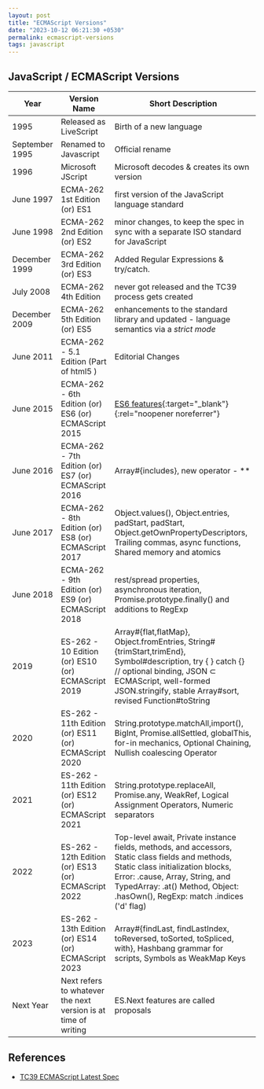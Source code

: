 ```yaml
---
layout: post
title: "ECMAScript Versions"
date: "2023-10-12 06:21:30 +0530"
permalink: ecmascript-versions
tags: javascript
---
```


## JavaScript / ECMAScript Versions

| Year           | Version Name                           | Short Description       |
| -------------- | ---------------------------------------| ------------------------|
| 1995           | Released as LiveScript                               | Birth of a new language |
| September 1995 | Renamed to Javascript                                | Official rename         |
| 1996           | Microsoft JScript                                    | Microsoft decodes & creates its own version|
| June 1997      | ECMA-262 1st Edition (or) ES1                        | first version of the JavaScript language standard|
| June 1998      | ECMA-262 2nd Edition (or) ES2                        | minor changes, to keep the spec in sync with a separate ISO standard for JavaScript|
| December 1999  | ECMA-262 3rd Edition (or) ES3                        | Added Regular Expressions & try/catch.|
| July 2008      | ECMA-262 4th Edition                                 | never got released and the TC39 process gets created|
| December 2009  | ECMA-262 5th Edition (or) ES5                        | enhancements to the standard library and updated - language semantics via a *strict mode* |
| June 2011      | ECMA-262 - 5.1 Edition (Part of html5 )              | Editorial Changes |
| June 2015      | ECMA-262 - 6th Edition (or) ES6 (or) ECMAScript 2015 | [ES6 features](http://es6-features.org/){:target="_blank"}{:rel="noopener noreferrer"} |
| June 2016      | ECMA-262 - 7th Edition (or) ES7 (or) ECMAScript 2016 | Array#{includes}, new operator - \*\* |
| June 2017      | ECMA-262 - 8th Edition (or) ES8 (or) ECMAScript 2017 | Object.values(), Object.entries, padStart, padStart, Object.getOwnPropertyDescriptors, Trailing commas, async functions, Shared memory and atomics |
| June 2018      | ECMA-262 - 9th Edition (or) ES9 (or) ECMAScript 2018 | rest/spread properties, asynchronous iteration, Promise.prototype.finally() and additions to RegExp |
| 2019           | ES-262 - 10 Edition (or) ES10 (or) ECMAScript 2019   | Array#{flat,flatMap}, Object.fromEntries, String#{trimStart,trimEnd}, Symbol#description, try { } catch {} // optional binding, JSON ⊂ ECMAScript, well-formed JSON.stringify, stable Array#sort, revised Function#toString |
| 2020           | ES-262 - 11th Edition (or) ES11 (or) ECMAScript 2020 | String.prototype.matchAll,import(), BigInt, Promise.allSettled, globalThis, for-in mechanics, Optional Chaining, Nullish coalescing Operator|
| 2021           | ES-262 - 11th Edition (or) ES12 (or) ECMAScript 2021 | String.prototype.replaceAll, Promise.any, WeakRef, Logical Assignment Operators, Numeric separators       |
| 2022           | ES-262 - 12th Edition (or) ES13 (or) ECMAScript 2022 | Top-level await, Private instance fields, methods, and accessors, Static class fields and methods, Static class initialization blocks, Error: .cause, Array, String, and TypedArray: .at() Method, Object: .hasOwn(), RegExp: match .indices ('d' flag) |
| 2023           | ES-262 - 13th Edition (or) ES14 (or) ECMAScript 2023 | Array#{findLast, findLastIndex, toReversed, toSorted, toSpliced, with}, Hashbang grammar for scripts, Symbols as WeakMap Keys |
| Next Year      | Next refers to whatever the next version is at time of writing | ES.Next features are called proposals |

## References

- <a href="https://tc39.github.io/ecma262/" title="ECMAScript specifications" target="_blank" rel="nofollow noopener"> TC39 ECMAScript Latest Spec </a>